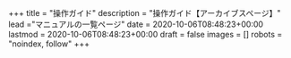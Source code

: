 +++
title = "操作ガイド"
description = "操作ガイド【アーカイブスページ】"
lead ="マニュアルの一覧ページ"
date = 2020-10-06T08:48:23+00:00
lastmod = 2020-10-06T08:48:23+00:00
draft = false
images = []
robots = "noindex, follow"
+++
